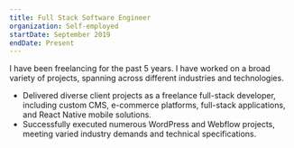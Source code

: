 ```yaml
---
title: Full Stack Software Engineer
organization: Self-employed
startDate: September 2019
endDate: Present
---
```


I have been freelancing for the past 5 years. I have worked on a broad variety of projects, spanning across different industries and technologies.

- Delivered diverse client projects as a freelance full-stack developer, including custom CMS, e-commerce platforms, full-stack applications, and React Native mobile solutions.
- Successfully executed numerous WordPress and Webflow projects, meeting varied industry demands and technical specifications.
